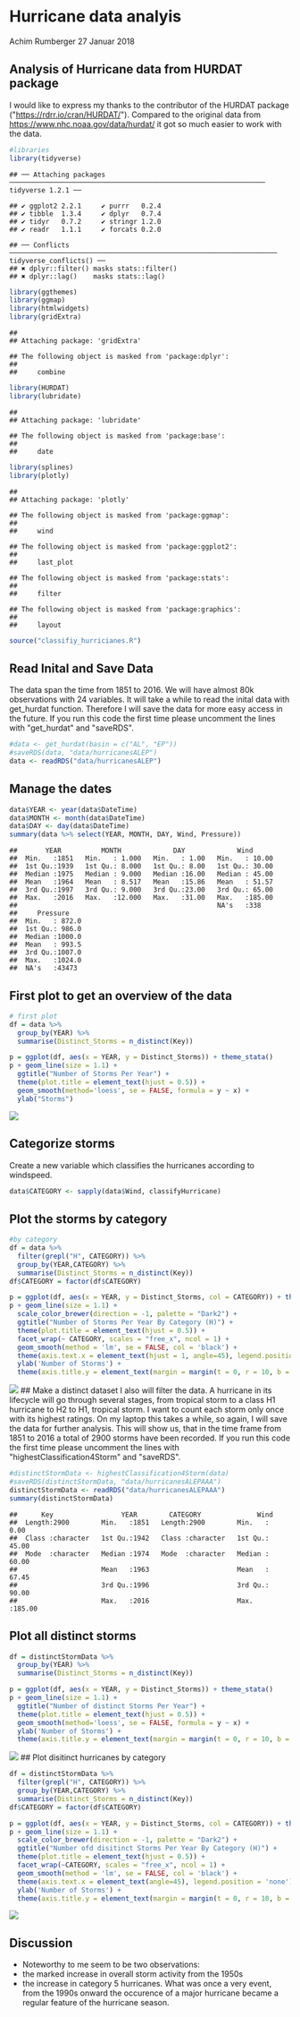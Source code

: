 Hurricane data analyis
================
Achim Rumberger
27 Januar 2018

Analysis of Hurricane data from HURDAT package
----------------------------------------------

I would like to express my thanks to the contributor of the HURDAT package ("<https://rdrr.io/cran/HURDAT/>"). Compared to the original data from <https://www.nhc.noaa.gov/data/hurdat/> it got so much easier to work with the data.

``` r
#libraries
library(tidyverse)
```

    ## ── Attaching packages ──────────────────────────────────────────────────────────────── tidyverse 1.2.1 ──

    ## ✔ ggplot2 2.2.1     ✔ purrr   0.2.4
    ## ✔ tibble  1.3.4     ✔ dplyr   0.7.4
    ## ✔ tidyr   0.7.2     ✔ stringr 1.2.0
    ## ✔ readr   1.1.1     ✔ forcats 0.2.0

    ## ── Conflicts ─────────────────────────────────────────────────────────────────── tidyverse_conflicts() ──
    ## ✖ dplyr::filter() masks stats::filter()
    ## ✖ dplyr::lag()    masks stats::lag()

``` r
library(ggthemes)
library(ggmap)
library(htmlwidgets)
library(gridExtra)
```

    ## 
    ## Attaching package: 'gridExtra'

    ## The following object is masked from 'package:dplyr':
    ## 
    ##     combine

``` r
library(HURDAT)
library(lubridate)
```

    ## 
    ## Attaching package: 'lubridate'

    ## The following object is masked from 'package:base':
    ## 
    ##     date

``` r
library(splines)
library(plotly)
```

    ## 
    ## Attaching package: 'plotly'

    ## The following object is masked from 'package:ggmap':
    ## 
    ##     wind

    ## The following object is masked from 'package:ggplot2':
    ## 
    ##     last_plot

    ## The following object is masked from 'package:stats':
    ## 
    ##     filter

    ## The following object is masked from 'package:graphics':
    ## 
    ##     layout

``` r
source("classifiy_hurricianes.R")
```

Read Inital and Save Data
-------------------------

The data span the time from 1851 to 2016. We will have almost 80k observations with 24 variables. It will take a while to read the inital data with get\_hurdat function. Therefore I will save the data for more easy access in the future. If you run this code the first time please uncomment the lines with "get\_hurdat" and "saveRDS".

``` r
#data <- get_hurdat(basin = c("AL", "EP"))
#saveRDS(data, "data/hurricanesALEP")
data <- readRDS("data/hurricanesALEP")
```

Manage the dates
----------------

``` r
data$YEAR <- year(data$DateTime)
data$MONTH <- month(data$DateTime)
data$DAY <- day(data$DateTime)
summary(data %>% select(YEAR, MONTH, DAY, Wind, Pressure))
```

    ##       YEAR          MONTH             DAY             Wind       
    ##  Min.   :1851   Min.   : 1.000   Min.   : 1.00   Min.   : 10.00  
    ##  1st Qu.:1939   1st Qu.: 8.000   1st Qu.: 8.00   1st Qu.: 30.00  
    ##  Median :1975   Median : 9.000   Median :16.00   Median : 45.00  
    ##  Mean   :1964   Mean   : 8.517   Mean   :15.86   Mean   : 51.57  
    ##  3rd Qu.:1997   3rd Qu.: 9.000   3rd Qu.:23.00   3rd Qu.: 65.00  
    ##  Max.   :2016   Max.   :12.000   Max.   :31.00   Max.   :185.00  
    ##                                                  NA's   :338     
    ##     Pressure     
    ##  Min.   : 872.0  
    ##  1st Qu.: 986.0  
    ##  Median :1000.0  
    ##  Mean   : 993.5  
    ##  3rd Qu.:1007.0  
    ##  Max.   :1024.0  
    ##  NA's   :43473

First plot to get an overview of the data
-----------------------------------------

``` r
# first plot
df = data %>%
  group_by(YEAR) %>%
  summarise(Distinct_Storms = n_distinct(Key))

p = ggplot(df, aes(x = YEAR, y = Distinct_Storms)) + theme_stata()
p + geom_line(size = 1.1) + 
  ggtitle("Number of Storms Per Year") + 
  theme(plot.title = element_text(hjust = 0.5)) +
  geom_smooth(method='loess', se = FALSE, formula = y ~ x) + 
  ylab("Storms")
```

![](README_figs/README-unnamed-chunk-4-1.png)

Categorize storms
-----------------

Create a new variable which classifies the hurricanes according to windspeed.

``` r
data$CATEGORY <- sapply(data$Wind, classifyHurricane)
```

Plot the storms by category
---------------------------

``` r
#by category
df = data %>%
  filter(grepl("H", CATEGORY)) %>%
  group_by(YEAR,CATEGORY) %>%
  summarise(Distinct_Storms = n_distinct(Key))
df$CATEGORY = factor(df$CATEGORY)

p = ggplot(df, aes(x = YEAR, y = Distinct_Storms, col = CATEGORY)) + theme_stata()
p + geom_line(size = 1.1) + 
  scale_color_brewer(direction = -1, palette = "Dark2") + 
  ggtitle("Number of Storms Per Year By Category (H)") + 
  theme(plot.title = element_text(hjust = 0.5)) +
  facet_wrap(~ CATEGORY, scales = "free_x", ncol = 1) + 
  geom_smooth(method = 'lm', se = FALSE, col = 'black') +
  theme(axis.text.x = element_text(hjust = 1, angle=45), legend.position = 'none') + 
  ylab('Number of Storms') +
  theme(axis.title.y = element_text(margin = margin(t = 0, r = 10, b = 0, l = 0)))
```

![](README_figs/README-unnamed-chunk-6-1.png) \#\# Make a distinct dataset I also will filter the data. A hurricane in its lifecycle will go through several stages, from tropical storm to a class H1 hurricane to H2 to H1, tropical storm. I want to count each storm only once with its highest ratings. On my laptop this takes a while, so again, I will save the data for further analysis. This will show us, that in the time frame from 1851 to 2016 a total of 2900 storms have been recorded. If you run this code the first time please uncomment the lines with "highestClassification4Storm" and "saveRDS".

``` r
#distinctStormData <- highestClassification4Storm(data)
#saveRDS(distinctStormData, "data/hurricanesALEPAAA")
distinctStormData <- readRDS("data/hurricanesALEPAAA")
summary(distinctStormData)
```

    ##      Key                 YEAR        CATEGORY              Wind       
    ##  Length:2900        Min.   :1851   Length:2900        Min.   :  0.00  
    ##  Class :character   1st Qu.:1942   Class :character   1st Qu.: 45.00  
    ##  Mode  :character   Median :1974   Mode  :character   Median : 60.00  
    ##                     Mean   :1963                      Mean   : 67.45  
    ##                     3rd Qu.:1996                      3rd Qu.: 90.00  
    ##                     Max.   :2016                      Max.   :185.00

Plot all distinct storms
------------------------

``` r
df = distinctStormData %>%
  group_by(YEAR) %>%
  summarise(Distinct_Storms = n_distinct(Key))

p = ggplot(df, aes(x = YEAR, y = Distinct_Storms)) + theme_stata()
p + geom_line(size = 1.1) + 
  ggtitle("Number of distinct Storms Per Year") + 
  theme(plot.title = element_text(hjust = 0.5)) +
  geom_smooth(method='loess', se = FALSE, formula = y ~ x) + 
  ylab('Number of Storms') +
  theme(axis.title.y = element_text(margin = margin(t = 0, r = 10, b = 0, l = 0)))
```

![](README_figs/README-unnamed-chunk-8-1.png) \#\# Plot disitinct hurricanes by category

``` r
df = distinctStormData %>%
  filter(grepl("H", CATEGORY)) %>%
  group_by(YEAR,CATEGORY) %>%
  summarise(Distinct_Storms = n_distinct(Key))
df$CATEGORY = factor(df$CATEGORY)

p = ggplot(df, aes(x = YEAR, y = Distinct_Storms, col = CATEGORY)) + theme_stata()
p + geom_line(size = 1.1) + 
  scale_color_brewer(direction = -1, palette = "Dark2") + 
  ggtitle("Number ofd disitinct Storms Per Year By Category (H)") + 
  theme(plot.title = element_text(hjust = 0.5)) +
  facet_wrap(~CATEGORY, scales = "free_x", ncol = 1) + 
  geom_smooth(method = 'lm', se = FALSE, col = 'black') +
  theme(axis.text.x = element_text(angle=45), legend.position = 'none') + 
  ylab('Number of Storms') +
  theme(axis.title.y = element_text(margin = margin(t = 0, r = 10, b = 0, l = 0)))
```

![](README_figs/README-unnamed-chunk-9-1.png)

Discussion
----------

-   Noteworthy to me seem to be two observations:
-   the marked increase in overall storm activity from the 1950s
-   the increase in category 5 hurricanes. What was once a very event, from the 1990s onward the occurence of a major hurricane became a regular feature of the hurricane season.
